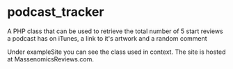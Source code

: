# podcast_tracker
A PHP class that can be used to retrieve the total number of 5 start reviews a podcast has on iTunes, a link to it's artwork and a random comment

Under exampleSite you can see the class used in context. The site is hosted at MassenomicsReviews.com. 
